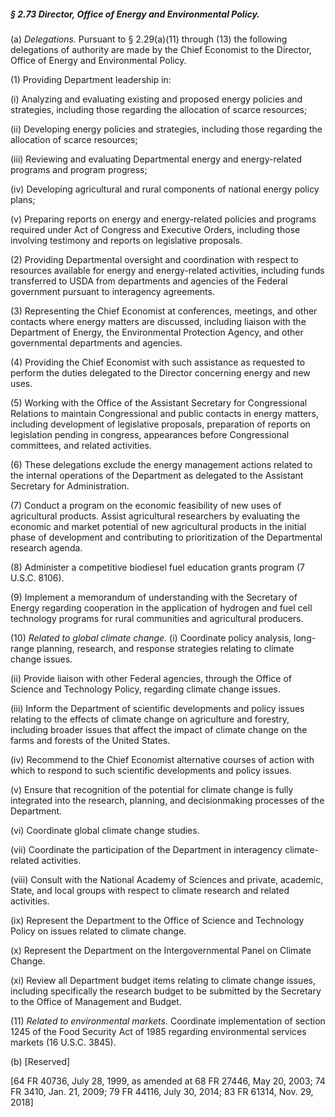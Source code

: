##### § 2.73 Director, Office of Energy and Environmental Policy. #####

(a) *Delegations.* Pursuant to § 2.29(a)(11) through (13) the following delegations of authority are made by the Chief Economist to the Director, Office of Energy and Environmental Policy.

(1) Providing Department leadership in:

(i) Analyzing and evaluating existing and proposed energy policies and strategies, including those regarding the allocation of scarce resources;

(ii) Developing energy policies and strategies, including those regarding the allocation of scarce resources;

(iii) Reviewing and evaluating Departmental energy and energy-related programs and program progress;

(iv) Developing agricultural and rural components of national energy policy plans;

(v) Preparing reports on energy and energy-related policies and programs required under Act of Congress and Executive Orders, including those involving testimony and reports on legislative proposals.

(2) Providing Departmental oversight and coordination with respect to resources available for energy and energy-related activities, including funds transferred to USDA from departments and agencies of the Federal government pursuant to interagency agreements.

(3) Representing the Chief Economist at conferences, meetings, and other contacts where energy matters are discussed, including liaison with the Department of Energy, the Environmental Protection Agency, and other governmental departments and agencies.

(4) Providing the Chief Economist with such assistance as requested to perform the duties delegated to the Director concerning energy and new uses.

(5) Working with the Office of the Assistant Secretary for Congressional Relations to maintain Congressional and public contacts in energy matters, including development of legislative proposals, preparation of reports on legislation pending in congress, appearances before Congressional committees, and related activities.

(6) These delegations exclude the energy management actions related to the internal operations of the Department as delegated to the Assistant Secretary for Administration.

(7) Conduct a program on the economic feasibility of new uses of agricultural products. Assist agricultural researchers by evaluating the economic and market potential of new agricultural products in the initial phase of development and contributing to prioritization of the Departmental research agenda.

(8) Administer a competitive biodiesel fuel education grants program (7 U.S.C. 8106).

(9) Implement a memorandum of understanding with the Secretary of Energy regarding cooperation in the application of hydrogen and fuel cell technology programs for rural communities and agricultural producers.

(10) *Related to global climate change.* (i) Coordinate policy analysis, long-range planning, research, and response strategies relating to climate change issues.

(ii) Provide liaison with other Federal agencies, through the Office of Science and Technology Policy, regarding climate change issues.

(iii) Inform the Department of scientific developments and policy issues relating to the effects of climate change on agriculture and forestry, including broader issues that affect the impact of climate change on the farms and forests of the United States.

(iv) Recommend to the Chief Economist alternative courses of action with which to respond to such scientific developments and policy issues.

(v) Ensure that recognition of the potential for climate change is fully integrated into the research, planning, and decisionmaking processes of the Department.

(vi) Coordinate global climate change studies.

(vii) Coordinate the participation of the Department in interagency climate-related activities.

(viii) Consult with the National Academy of Sciences and private, academic, State, and local groups with respect to climate research and related activities.

(ix) Represent the Department to the Office of Science and Technology Policy on issues related to climate change.

(x) Represent the Department on the Intergovernmental Panel on Climate Change.

(xi) Review all Department budget items relating to climate change issues, including specifically the research budget to be submitted by the Secretary to the Office of Management and Budget.

(11) *Related to environmental markets.* Coordinate implementation of section 1245 of the Food Security Act of 1985 regarding environmental services markets (16 U.S.C. 3845).

(b) [Reserved]

[64 FR 40736, July 28, 1999, as amended at 68 FR 27446, May 20, 2003; 74 FR 3410, Jan. 21, 2009; 79 FR 44116, July 30, 2014; 83 FR 61314, Nov. 29, 2018]